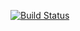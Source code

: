 [![Build Status](https://travis-ci.org/ccnmtl/wacep.svg?branch=master)](https://travis-ci.org/ccnmtl/wacep)
